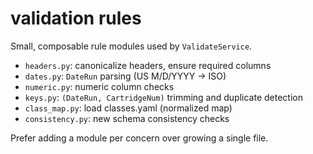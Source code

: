 ﻿# validation rules

Small, composable rule modules used by `ValidateService`.

- `headers.py`: canonicalize headers, ensure required columns
- `dates.py`: `DateRun` parsing (US M/D/YYYY → ISO)
- `numeric.py`: numeric column checks
- `keys.py`: `(DateRun, CartridgeNum)` trimming and duplicate detection
- `class_map.py`: load classes.yaml (normalized map)
- `consistency.py`: new schema consistency checks

Prefer adding a module per concern over growing a single file.

